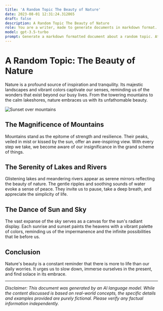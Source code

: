 ```yaml
---
title: 'A Random Topic The Beauty of Nature'
date: 2023-08-01 12:31:24.312865
draft: false
description: A Random Topic The Beauty of Nature
role: You are a writer, made to generate documents in markdown format. It is very important that all of the documents you generate are in valid markdown format.
model: gpt-3.5-turbo
prompt: Generate a markdown formatted document about a random topic. At the bottom, include a disclaimer explaining that the document was generated by you. The first line of the document should be the title. Make sure that the entire document is in proper markdown format, using a mix of various tags to make the document visually appealing.
---
```


# A Random Topic: The Beauty of Nature

Nature is a profound source of inspiration and tranquility. Its majestic landscapes and vibrant colors captivate our senses, reminding us of the wonders that exist beyond our busy lives. From the towering mountains to the calm lakeshores, nature embraces us with its unfathomable beauty.

![Sunset over mountains](image.jpg)

## The Magnificence of Mountains

Mountains stand as the epitome of strength and resilience. Their peaks, veiled in mist or kissed by the sun, offer an awe-inspiring view. With every step we take, we become aware of our insignificance in the grand scheme of things. 

## The Serenity of Lakes and Rivers

Glistening lakes and meandering rivers appear as serene mirrors reflecting the beauty of nature. The gentle ripples and soothing sounds of water evoke a sense of peace. They invite us to pause, take a deep breath, and appreciate the simplicity of life. 

## The Dance of Sun and Sky

The vast expanse of the sky serves as a canvas for the sun's radiant display. Each sunrise and sunset paints the heavens with a vibrant palette of colors, reminding us of the impermanence and the infinite possibilities that lie before us. 

## Conclusion

Nature's beauty is a constant reminder that there is more to life than our daily worries. It urges us to slow down, immerse ourselves in the present, and find solace in its embrace.

---

*Disclaimer: This document was generated by an AI language model. While the content discussed is based on real-world concepts, the specific details and examples provided are purely fictional. Please verify any factual information independently.*